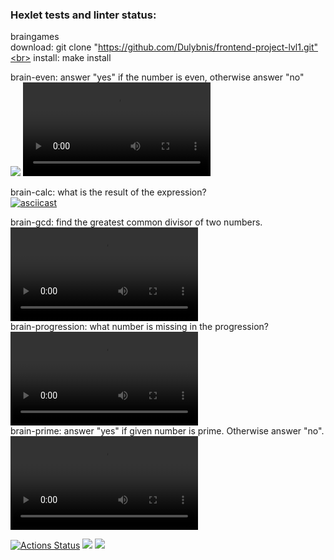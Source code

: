 ### Hexlet tests and linter status:
braingames<br>
download: git clone "https://github.com/Dulybnis/frontend-project-lvl1.git"<br>
install: make install<br>

brain-even: answer "yes" if the number is even, otherwise answer "no"<br>
<a href="https://asciinema.org/a/s90Vzcdbp6hHivWeV2SK5yMKU" target="_blank"><img src="https://asciinema.org/a/s90Vzcdbp6hHivWeV2SK5yMKU.svg" /></a>
<video><source src="https://asciinema.org/a/nZxP0LeVtfQ2ZurV8x8II3ziw"/></video><br>

brain-calc: what is the result of the expression?<br>
[![asciicast](https://asciinema.org/a/mWcmLig5BCd5OznxwadHUjQuA.svg)](https://asciinema.org/a/mWcmLig5BCd5OznxwadHUjQuA)

brain-gcd: find the greatest common divisor of two numbers.<br>
<video src="https://asciinema.org/a/g0Rk7kMuzR5w0IzpUU3xRa2JG"></video><br>
brain-progression: what number is missing in the progression?<br>
<video src="https://asciinema.org/a/s90Vzcdbp6hHivWeV2SK5yMKU"></video><br>
brain-prime: answer "yes" if given number is prime. Otherwise answer "no".<br>
<video src="https://asciinema.org/a/hWIgVLyGDHnriWMaHFL8SwraQ"></video><br>

[![Actions Status](https://github.com/Dulybnis/frontend-project-lvl1/workflows/hexlet-check/badge.svg)](https://github.com/Dulybnis/frontend-project-lvl1/actions)
<a href="https://codeclimate.com/github/Dulybnis/frontend-project-lvl1/maintainability"><img src="https://api.codeclimate.com/v1/badges/df458f96d860a77ee0c4/maintainability" /></a>
<a href="https://codeclimate.com/github/Dulybnis/frontend-project-lvl1/test_coverage"><img src="https://api.codeclimate.com/v1/badges/df458f96d860a77ee0c4/test_coverage" /></a><br>
